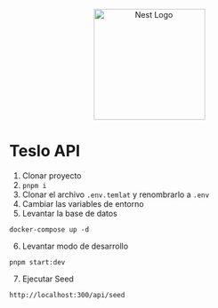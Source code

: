 <p align="center">
  <a href="http://nestjs.com/" target="blank"><img src="https://nestjs.com/img/logo-small.svg" width="200" alt="Nest Logo" /></a>
</p>

# Teslo API

1. Clonar proyecto
2. ```pnpm i```
3. Clonar el archivo ```.env.temlat``` y renombrarlo a ```.env```
4. Cambiar  las variables de entorno
5. Levantar la base de datos
```
docker-compose up -d
```

6. Levantar modo de desarrollo
```
pnpm start:dev
```

7. Ejecutar Seed
```
http://localhost:300/api/seed
```



